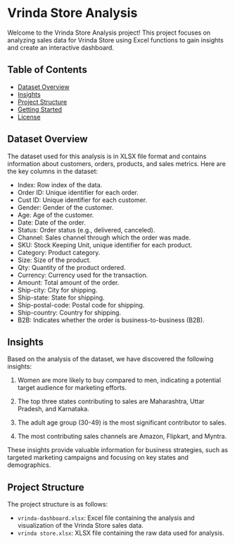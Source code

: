 # Vrinda Store Analysis

Welcome to the Vrinda Store Analysis project! This project focuses on analyzing sales data for Vrinda Store using Excel functions to gain insights and create an interactive dashboard.

## Table of Contents
- [Dataset Overview](#dataset-overview)
- [Insights](#insights)
- [Project Structure](#project-structure)
- [Getting Started](#getting-started)
- [License](#license)

## Dataset Overview

The dataset used for this analysis is in XLSX file format and contains information about customers, orders, products, and sales metrics. Here are the key columns in the dataset:

- Index: Row index of the data.
- Order ID: Unique identifier for each order.
- Cust ID: Unique identifier for each customer.
- Gender: Gender of the customer.
- Age: Age of the customer.
- Date: Date of the order.
- Status: Order status (e.g., delivered, canceled).
- Channel: Sales channel through which the order was made.
- SKU: Stock Keeping Unit, unique identifier for each product.
- Category: Product category.
- Size: Size of the product.
- Qty: Quantity of the product ordered.
- Currency: Currency used for the transaction.
- Amount: Total amount of the order.
- Ship-city: City for shipping.
- Ship-state: State for shipping.
- Ship-postal-code: Postal code for shipping.
- Ship-country: Country for shipping.
- B2B: Indicates whether the order is business-to-business (B2B).

## Insights

Based on the analysis of the dataset, we have discovered the following insights:

1. Women are more likely to buy compared to men, indicating a potential target audience for marketing efforts.

2. The top three states contributing to sales are Maharashtra, Uttar Pradesh, and Karnataka.

3. The adult age group (30-49) is the most significant contributor to sales.

4. The most contributing sales channels are Amazon, Flipkart, and Myntra.

These insights provide valuable information for business strategies, such as targeted marketing campaigns and focusing on key states and demographics.

## Project Structure

The project structure is as follows:

- `vrinda-dashboard.xlsx`: Excel file containing the analysis and visualization of the Vrinda Store sales data.
- `vrinda store.xlsx`: XLSX file containing the raw data used for analysis.


